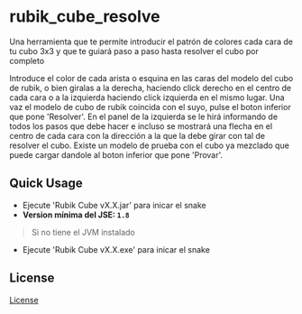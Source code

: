 # rubik_cube_resolve
Una herramienta que te permite introducir el patrón de colores cada cara de tu cubo 3x3 y que te guiará paso a paso hasta resolver el cubo por completo

Introduce el color de cada arista o esquina en las caras del modelo del cubo de rubik, o bien giralas a la derecha, haciendo click derecho en el centro de cada cara o a la izquierda
haciendo click izquierda en el mismo lugar.
Una vaz el modelo de cubo de rubik coincida con el suyo, pulse el boton inferior que pone 'Resolver'.
En el panel de la izquierda se le hirá informando de todos los pasos que debe hacer e incluso se mostrará una flecha en el centro de cada cara con la dirección a la que la debe girar
con tal de resolver el cubo.
Existe un modelo de prueba con el cubo ya mezclado que puede cargar dandole al boton inferior que pone 'Provar'.

## Quick Usage
* Ejecute 'Rubik Cube vX.X.jar' para inicar el snake
* **Version mínima del JSE: `1.8`**
> Si no tiene el JVM instalado
* Ejecute 'Rubik Cube vX.X.exe' para inicar el snake

## License
[License](https://github.com/daniieelgs/rubik_cube_resolve/blob/master/LICENSE)
